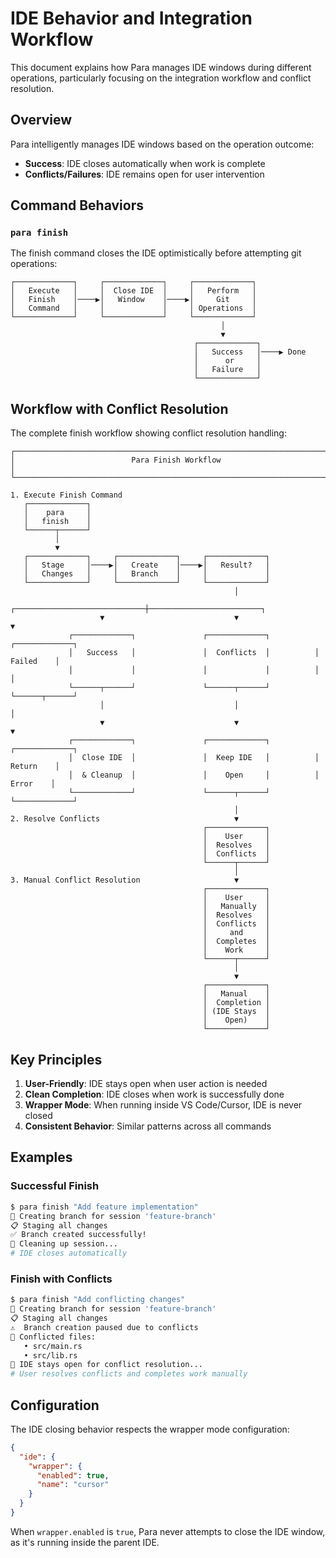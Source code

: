 # IDE Behavior and Integration Workflow

This document explains how Para manages IDE windows during different operations, particularly focusing on the integration workflow and conflict resolution.

## Overview

Para intelligently manages IDE windows based on the operation outcome:
- **Success**: IDE closes automatically when work is complete
- **Conflicts/Failures**: IDE remains open for user intervention

## Command Behaviors

### `para finish`

The finish command closes the IDE optimistically before attempting git operations:

```
┌─────────────┐     ┌─────────────┐     ┌─────────────┐
│   Execute   │     │  Close IDE  │     │   Perform   │
│   Finish    │────▶│   Window    │────▶│     Git     │
│   Command   │     │             │     │ Operations  │
└─────────────┘     └─────────────┘     └─────────────┘
                                               │
                                               ▼
                                         ┌─────────────┐
                                         │   Success   │────▶ Done
                                         │      or     │
                                         │   Failure   │
                                         └─────────────┘
```



## Workflow with Conflict Resolution

The complete finish workflow showing conflict resolution handling:

```
┌───────────────────────────────────────────────────────────────────────────┐
│                          Para Finish Workflow                              │
└───────────────────────────────────────────────────────────────────────────┘

1. Execute Finish Command
   ┌─────────────┐
   │    para     │
   │   finish    │
   └──────┬──────┘
          │
          ▼
   ┌─────────────┐     ┌─────────────┐     ┌─────────────┐
   │   Stage     │────▶│   Create    │────▶│   Result?   │
   │   Changes   │     │   Branch    │     │             │
   └─────────────┘     └─────────────┘     └─────────────┘
                                                  │
                    ┌─────────────────────────────┼─────────────────────────┐
                    ▼                             ▼                         ▼
             ┌─────────────┐               ┌─────────────┐          ┌─────────────┐
             │   Success   │               │  Conflicts  │          │   Failed    │
             │             │               │             │          │             │
             └──────┬──────┘               └──────┬──────┘          └──────┬──────┘
                    │                             │                         │
                    ▼                             ▼                         ▼
             ┌─────────────┐               ┌─────────────┐          ┌─────────────┐
             │  Close IDE  │               │  Keep IDE   │          │   Return    │
             │  & Cleanup  │               │    Open     │          │    Error    │
             └─────────────┘               └──────┬──────┘          └─────────────┘
                                                  │
2. Resolve Conflicts                              ▼
                                           ┌─────────────┐
                                           │    User     │
                                           │  Resolves   │
                                           │  Conflicts  │
                                           └──────┬──────┘
                                                  │
3. Manual Conflict Resolution                     ▼
                                           ┌─────────────┐
                                           │    User     │
                                           │   Manually  │
                                           │  Resolves   │
                                           │  Conflicts  │
                                           │     and     │
                                           │  Completes  │
                                           │    Work     │
                                           └──────┬──────┘
                                                  │
                                                  ▼
                                           ┌─────────────┐
                                           │   Manual    │
                                           │  Completion │
                                           │ (IDE Stays  │
                                           │    Open)    │
                                           └─────────────┘
```

## Key Principles

1. **User-Friendly**: IDE stays open when user action is needed
2. **Clean Completion**: IDE closes when work is successfully done
3. **Wrapper Mode**: When running inside VS Code/Cursor, IDE is never closed
4. **Consistent Behavior**: Similar patterns across all commands

## Examples

### Successful Finish
```bash
$ para finish "Add feature implementation"
🔄 Creating branch for session 'feature-branch'
📋 Staging all changes
✅ Branch created successfully!
🧹 Cleaning up session...
# IDE closes automatically
```

### Finish with Conflicts
```bash
$ para finish "Add conflicting changes"
🔄 Creating branch for session 'feature-branch'
📋 Staging all changes
⚠️  Branch creation paused due to conflicts
📁 Conflicted files:
   • src/main.rs
   • src/lib.rs
🚀 IDE stays open for conflict resolution...
# User resolves conflicts and completes work manually
```


## Configuration

The IDE closing behavior respects the wrapper mode configuration:

```json
{
  "ide": {
    "wrapper": {
      "enabled": true,
      "name": "cursor"
    }
  }
}
```

When `wrapper.enabled` is `true`, Para never attempts to close the IDE window, as it's running inside the parent IDE.